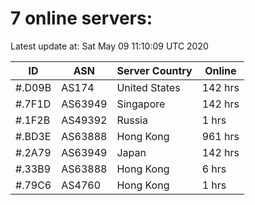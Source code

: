 # 7 online servers:

Latest update at: Sat May 09 11:10:09 UTC 2020

| ID | ASN | Server Country | Online |
| -- | --- | -------------- | ------ |
| #.D09B | AS174 | United States | 142 hrs |
| #.7F1D | AS63949 | Singapore | 142 hrs |
| #.1F2B | AS49392 | Russia | 1 hrs |
| #.BD3E | AS63888 | Hong Kong | 961 hrs |
| #.2A79 | AS63949 | Japan | 142 hrs |
| #.33B9 | AS63888 | Hong Kong | 6 hrs |
| #.79C6 | AS4760 | Hong Kong | 1 hrs |

